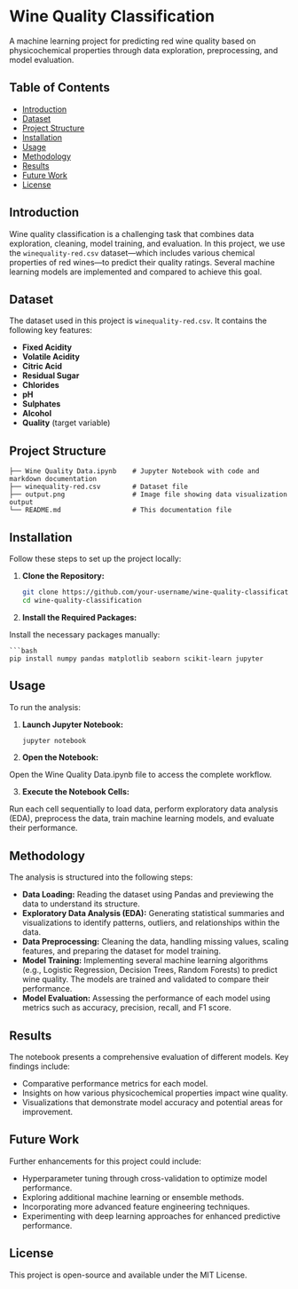 # Wine Quality Classification

A machine learning project for predicting red wine quality based on physicochemical properties through data exploration, preprocessing, and model evaluation.

## Table of Contents

- [Introduction](#introduction)
- [Dataset](#dataset)
- [Project Structure](#project-structure)
- [Installation](#installation)
- [Usage](#usage)
- [Methodology](#methodology)
- [Results](#results)
- [Future Work](#future-work)
- [License](#license)

## Introduction

Wine quality classification is a challenging task that combines data exploration, cleaning, model training, and evaluation. In this project, we use the `winequality-red.csv` dataset—which includes various chemical properties of red wines—to predict their quality ratings. Several machine learning models are implemented and compared to achieve this goal.

## Dataset

The dataset used in this project is `winequality-red.csv`. It contains the following key features:
- **Fixed Acidity**
- **Volatile Acidity**
- **Citric Acid**
- **Residual Sugar**
- **Chlorides**
- **pH**
- **Sulphates**
- **Alcohol**
- **Quality** (target variable)

## Project Structure

```plaintext
├── Wine Quality Data.ipynb    # Jupyter Notebook with code and markdown documentation
├── winequality-red.csv        # Dataset file
├── output.png                 # Image file showing data visualization output
└── README.md                  # This documentation file
```

## Installation

Follow these steps to set up the project locally:

1. **Clone the Repository:**

    ```bash
    git clone https://github.com/your-username/wine-quality-classification.git
    cd wine-quality-classification

2. **Install the Required Packages:**

Install the necessary packages manually:

    ```bash
    pip install numpy pandas matplotlib seaborn scikit-learn jupyter

## Usage

To run the analysis:
1. **Launch Jupyter Notebook:**
    ```bash
    jupyter notebook

2. **Open the Notebook:**

Open the Wine Quality Data.ipynb file to access the complete workflow.

3. **Execute the Notebook Cells:**

Run each cell sequentially to load data, perform exploratory data analysis (EDA), preprocess the data, train machine learning models, and evaluate their performance.

## Methodology
The analysis is structured into the following steps:
- **Data Loading:**
Reading the dataset using Pandas and previewing the data to understand its structure.
- **Exploratory Data Analysis (EDA):**
Generating statistical summaries and visualizations to identify patterns, outliers, and relationships within the data.
- **Data Preprocessing:**
Cleaning the data, handling missing values, scaling features, and preparing the dataset for model training.
- **Model Training:**
Implementing several machine learning algorithms (e.g., Logistic Regression, Decision Trees, Random Forests) to predict wine quality.
The models are trained and validated to compare their performance.
- **Model Evaluation:**
Assessing the performance of each model using metrics such as accuracy, precision, recall, and F1 score.

## Results
The notebook presents a comprehensive evaluation of different models. Key findings include:

- Comparative performance metrics for each model.
- Insights on how various physicochemical properties impact wine quality.
- Visualizations that demonstrate model accuracy and potential areas for improvement.

## Future Work
Further enhancements for this project could include:

- Hyperparameter tuning through cross-validation to optimize model performance.
- Exploring additional machine learning or ensemble methods.
- Incorporating more advanced feature engineering techniques.
- Experimenting with deep learning approaches for enhanced predictive performance.

## License
This project is open-source and available under the MIT License.
